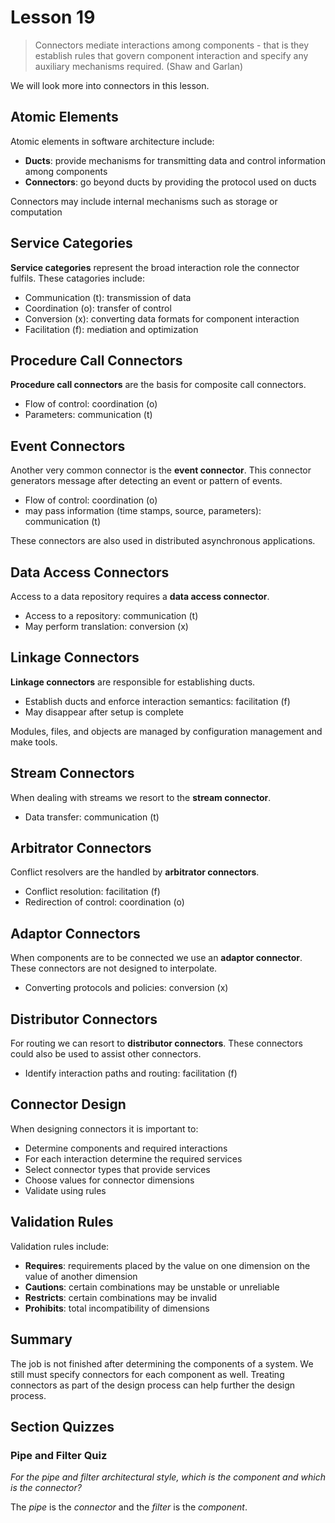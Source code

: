 # Lesson 19

> Connectors mediate interactions among components - that is they establish rules that govern component interaction and specify any auxiliary mechanisms required. (Shaw and Garlan)

We will look more into connectors in this lesson.

## Atomic Elements

Atomic elements in software architecture include:

- **Ducts**: provide mechanisms for transmitting data and control information among components
- **Connectors**: go beyond ducts by providing the protocol used on ducts

Connectors may include internal mechanisms such as storage or computation

## Service Categories

**Service categories** represent the broad interaction role the connector fulfils. These catagories include:

- Communication (t): transmission of data
- Coordination (o): transfer of control
- Conversion (x): converting data formats for component interaction
- Facilitation (f): mediation and optimization

## Procedure Call Connectors

**Procedure call connectors** are the basis for composite call connectors.

- Flow of control: coordination (o)
- Parameters: communication (t)

## Event Connectors

Another very common connector is the **event connector**. This connector generators message after detecting an event or pattern of events.

- Flow of control: coordination (o)
- may pass information (time stamps, source, parameters): communication (t)

These connectors are also used in distributed asynchronous applications.

## Data Access Connectors

Access to a data repository requires a **data access connector**.

- Access to a repository: communication (t)
- May perform translation: conversion (x)

## Linkage Connectors

**Linkage connectors** are responsible for establishing ducts.

- Establish ducts and enforce interaction semantics: facilitation (f)
- May disappear after setup is complete

Modules, files, and objects are managed by configuration management and make tools.

## Stream Connectors

When dealing with streams we resort to the **stream connector**.

- Data transfer: communication (t)

## Arbitrator Connectors

Conflict resolvers are the handled by **arbitrator connectors**.

- Conflict resolution: facilitation (f)
- Redirection of control: coordination (o)

## Adaptor Connectors

When components are to be connected we use an **adaptor connector**. These connectors are not designed to interpolate.

- Converting protocols and policies: conversion (x)

## Distributor Connectors

For routing we can resort to **distributor connectors**. These connectors could also be used to assist other connectors.

- Identify interaction paths and routing: facilitation (f)

## Connector Design

When designing connectors it is important to:

- Determine components and required interactions
- For each interaction determine the required services
- Select connector types that provide services
- Choose values for connector dimensions
- Validate using rules

## Validation Rules

Validation rules include:

- **Requires**: requirements placed by the value on one dimension on the value of another dimension
- **Cautions**: certain combinations may be unstable or unreliable
- **Restricts**: certain combinations may be invalid
- **Prohibits**: total incompatibility of dimensions

## Summary

The job is not finished after determining the components of a system. We still must specify connectors for each component as well. Treating connectors as part of the design process can help further the design process.

## Section Quizzes

### Pipe and Filter Quiz

_For the pipe and filter architectural style, which is the component and which is the connector?_

The _pipe_ is the _connector_ and the _filter_ is the _component_.
